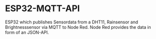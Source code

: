 # ESP32-MQTT-API
ESP32 which publishes Sensordata from a DHT11, Rainsensor and Brightnesssensor via MQTT to Node Red. Node Red provides the data in form of an JSON-API. 
